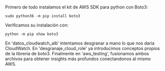 

Primero de todo instalamos el kit de AWS SDK para python con Boto3: 

```
sudo python36 -m pip install boto3
```

Verificamos su instalación con: 

```
python -m pip show boto3   
```


En 'datos_cloudwatch_alb' intentamos desgranar a mano lo que nos daria CloudWatch. 
En 'desgranaje_cloud_role' ya introducimos conceptos propios de la libreria de boto3.
Finalmente en 'aws_testing', fusionamos ambos archivos para obtener insights más profundos conectandonos al mismo AWS. 


